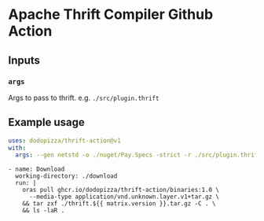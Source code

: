 # Apache Thrift Compiler Github Action

## Inputs

### `args`

Args to pass to thrift. e.g. `./src/plugin.thrift`

## Example usage

```yaml
uses: dodopizza/thrift-action@v1
with:
  args: --gen netstd -o ./nuget/Pay.Specs -strict -r ./src/plugin.thrift
```

```
- name: Download
  working-directory: ./download
  run: |
    oras pull ghcr.io/dodopizza/thrift-action/binaries:1.0 \
      --media-type application/vnd.unknown.layer.v1+tar.gz \
    && tar zxf ./thrift.${{ matrix.version }}.tar.gz -C . \
    && ls -laR .
```